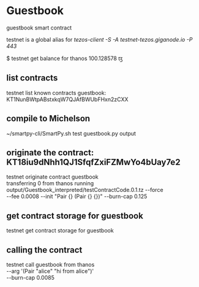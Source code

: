 # Guestbook
guestbook smart contract

testnet is a global alias for *tezos-client -S -A testnet-tezos.giganode.io -P 443*

$ testnet get balance for thanos
100.128578 ꜩ

## list contracts
testnet list known contracts
guestbook: KT1NunBWtpABstxkqW7QJAfBWUbFHxn2zCXX

## compile to Michelson
~/smartpy-cli/SmartPy.sh test guestbook.py output

## originate the contract: KT18iu9dNhh1QJ1SfqfZxiFZMwYo4bUay7e2
testnet originate contract guestbook \
transferring 0 from thanos running output/Guestbook_interpreted/testContractCode.0.1.tz --force \
--fee 0.0008 --init "Pair {} (Pair {} {})" --burn-cap 0.125

## get contract storage for guestbook
testnet get contract storage for guestbook

## calling the contract
testnet call guestbook from thanos \
--arg '(Pair "alice" "hi from alice")' \
--burn-cap 0.0085
